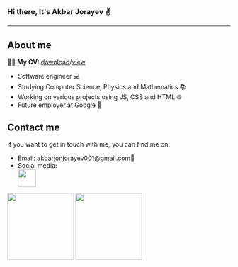 ### Hi there, It's Akbar Jorayev ✌️

<hr>

<h2><b>About me</b></h2>
<p>🧑‍💼 <b>My CV:</b> <a href="https://drive.google.com/u/0/uc?id=1QG9uKCVt2NiIf0JnUAo1CU4xuZeP2UuK&export=download" target="_blank">download</a>/<a href="https://drive.google.com/file/d/1QG9uKCVt2NiIf0JnUAo1CU4xuZeP2UuK/view" target="_blank">view</a></p>

<ul>
  <li>Software engineer 💻</li>
  <li>Studying Computer Science, Physics and Mathematics 📚</li>
  <li>Working on various projects using JS, CSS and HTML 🌐</li>
  <li>Future employer at Google 🚀</li>
</ul>

<h2><b>Contact me</b></h2>
<p>If you want to get in touch with me, you can find me on:</p>
<ul>
  <li>Email: <a href="mailto:akbarjonjorayev001@gmail.com" target="_blank">akbarjonjorayev001@gmail.com</a>📧</li>
  <li>Social media:</li>
  <a href="https://t.me/akbarjorayev_AJ" target="_blank">
  <img src="https://th.bing.com/th/id/R.958376b3b0efd5ae292c055469730256?rik=fsnQbKRKQy4Q8A&pid=ImgRaw&r=0" width="40" height="40">
  </a>
</ul>

<div float="left">
  <img src="https://leetcode-stats-six.vercel.app/api?username=akbarjorayev" height="150">
  <img src="https://github-readme-stats.vercel.app/api/top-langs/?username=akbarjorayev&layout=compact" height="150">
</div>

<!--
**akbarjorayev/akbarjorayev** is a ✨ _special_ ✨ repository because its `README.md` (this file) appears on your GitHub profile.

Here are some ideas to get you started:

- 🔭 I’m currently working on ...
- 🌱 I’m currently learning ...
- 👯 I’m looking to collaborate on ...
- 🤔 I’m looking for help with ...
- 💬 Ask me about ...
- 📫 How to reach me: ...
- 😄 Pronouns: ...
- ⚡ Fun fact: ...
-->
